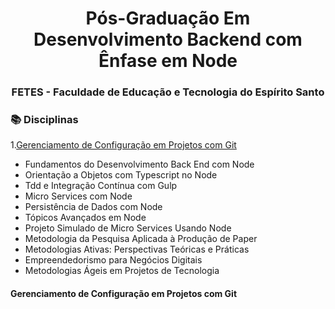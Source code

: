 <div align="center">
  <h1>Pós-Graduação Em Desenvolvimento Backend com Ênfase em Node</h1>
  <h3>FETES - Faculdade de Educação e Tecnologia do Espírito Santo</h3> 
</div>

<h3>📚 Disciplinas</h3>

1.[Gerenciamento de Configuração em Projetos com Git](#git)
* Fundamentos do Desenvolvimento Back End com Node
* Orientação a Objetos com Typescript no Node
* Tdd e Integração Contínua com Gulp
* Micro Services com Node
* Persistência de Dados com Node
* Tópicos Avançados em Node
* Projeto Simulado de Micro Services Usando Node
* Metodologia da Pesquisa Aplicada à Produção de Paper
* Metodologias Ativas: Perspectivas Teóricas e Práticas
* Empreendedorismo para Negócios Digitais
* Metodologias Ágeis em Projetos de Tecnologia


<h4> <a id="git">Gerenciamento de Configuração em Projetos com Git</a></h4>

